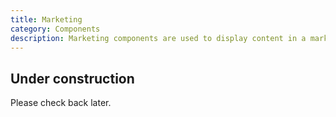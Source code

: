 ```yaml
---
title: Marketing
category: Components
description: Marketing components are used to display content in a marketing-driven way.
---
```


<tcds-icon icon="error" style="--tcds-icon-size: 5rem; color: var(--tcds-color-red)"></tcds-icon>

## Under construction
Please check back later.